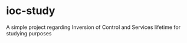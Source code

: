 # ioc-study
A simple project regarding Inversion of Control and Services lifetime for studying purposes
